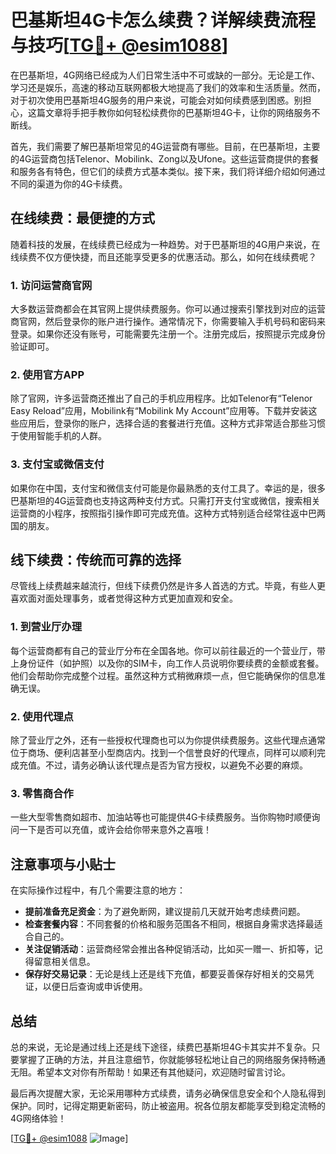 # 巴基斯坦4G卡怎么续费？详解续费流程与技巧[[TG💪+ @esim1088](https://t.me/s/esim1088)]

在巴基斯坦，4G网络已经成为人们日常生活中不可或缺的一部分。无论是工作、学习还是娱乐，高速的移动互联网都极大地提高了我们的效率和生活质量。然而，对于初次使用巴基斯坦4G服务的用户来说，可能会对如何续费感到困惑。别担心，这篇文章将手把手教你如何轻松续费你的巴基斯坦4G卡，让你的网络服务不断线。

首先，我们需要了解巴基斯坦常见的4G运营商有哪些。目前，在巴基斯坦，主要的4G运营商包括Telenor、Mobilink、Zong以及Ufone。这些运营商提供的套餐和服务各有特色，但它们的续费方式基本类似。接下来，我们将详细介绍如何通过不同的渠道为你的4G卡续费。

## 在线续费：最便捷的方式

随着科技的发展，在线续费已经成为一种趋势。对于巴基斯坦的4G用户来说，在线续费不仅方便快捷，而且还能享受更多的优惠活动。那么，如何在线续费呢？

### 1. 访问运营商官网

大多数运营商都会在其官网上提供续费服务。你可以通过搜索引擎找到对应的运营商官网，然后登录你的账户进行操作。通常情况下，你需要输入手机号码和密码来登录。如果你还没有账号，可能需要先注册一个。注册完成后，按照提示完成身份验证即可。

### 2. 使用官方APP

除了官网，许多运营商还推出了自己的手机应用程序。比如Telenor有“Telenor Easy Reload”应用，Mobilink有“Mobilink My Account”应用等。下载并安装这些应用后，登录你的账户，选择合适的套餐进行充值。这种方式非常适合那些习惯于使用智能手机的人群。

### 3. 支付宝或微信支付

如果你在中国，支付宝和微信支付可能是你最熟悉的支付工具了。幸运的是，很多巴基斯坦的4G运营商也支持这两种支付方式。只需打开支付宝或微信，搜索相关运营商的小程序，按照指引操作即可完成充值。这种方式特别适合经常往返中巴两国的朋友。

## 线下续费：传统而可靠的选择

尽管线上续费越来越流行，但线下续费仍然是许多人首选的方式。毕竟，有些人更喜欢面对面处理事务，或者觉得这种方式更加直观和安全。

### 1. 到营业厅办理

每个运营商都有自己的营业厅分布在全国各地。你可以前往最近的一个营业厅，带上身份证件（如护照）以及你的SIM卡，向工作人员说明你要续费的金额或套餐。他们会帮助你完成整个过程。虽然这种方式稍微麻烦一点，但它能确保你的信息准确无误。

### 2. 使用代理点

除了营业厅之外，还有一些授权代理商也可以为你提供续费服务。这些代理点通常位于商场、便利店甚至小型商店内。找到一个信誉良好的代理点，同样可以顺利完成充值。不过，请务必确认该代理点是否为官方授权，以避免不必要的麻烦。

### 3. 零售商合作

一些大型零售商如超市、加油站等也可能提供4G卡续费服务。当你购物时顺便询问一下是否可以充值，或许会给你带来意外之喜哦！

## 注意事项与小贴士

在实际操作过程中，有几个需要注意的地方：

- **提前准备充足资金**：为了避免断网，建议提前几天就开始考虑续费问题。
- **检查套餐内容**：不同套餐的价格和服务范围各不相同，根据自身需求选择最适合自己的。
- **关注促销活动**：运营商经常会推出各种促销活动，比如买一赠一、折扣等，记得留意相关信息。
- **保存好交易记录**：无论是线上还是线下充值，都要妥善保存好相关的交易凭证，以便日后查询或申诉使用。

## 总结

总的来说，无论是通过线上还是线下途径，续费巴基斯坦4G卡其实并不复杂。只要掌握了正确的方法，并且注意细节，你就能够轻松地让自己的网络服务保持畅通无阻。希望本文对你有所帮助！如果还有其他疑问，欢迎随时留言讨论。

最后再次提醒大家，无论采用哪种方式续费，请务必确保信息安全和个人隐私得到保护。同时，记得定期更新密码，防止被盗用。祝各位朋友都能享受到稳定流畅的4G网络体验！

[[TG💪+ @esim1088](https://t.me/s/esim1088) ![Image](https://i.postimg.cc/4NQfJmqS/Snipaste-2025-05-13-00-14-12.png)]